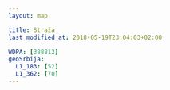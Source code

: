 ```yaml
---
layout: map

title: Straža
last_modified_at: 2018-05-19T23:04:03+02:00

WDPA: [388812]
geoSrbija:
  L1_183: [52]
  L1_362: [70]
---
```

